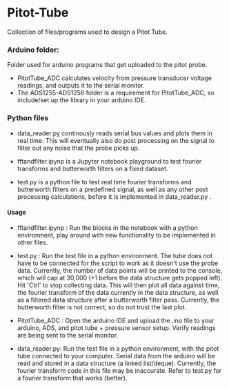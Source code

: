# Pitot-Tube
Collection of files/programs used to design a Pitot Tube.

### Arduino folder: ### 
Folder used for arduino programs that get uploaded to the pitot probe. 

 * PitotTube_ADC calculates velocity from pressure transducer voltage readings, and outputs it to the serial monitor.
 * The ADS1255-ADS1256 folder is a requirement for PitotTube_ADC, so include/set up the library in your arduino IDE.


### Python files ###

 * data_reader.py continously reads serial bus values and plots them in real time. This will eventually also do post processing on the signal to filter out any noise that the probe picks up.

 * fftandfilter.ipynp is a Jupyter notebook playground to test fourier transforms and butterworth filters on a fixed dataset.

 * test.py is a python file to test real time fourier transforms and butterworth filters on a predefined signal, as well as any other post processing calculations, before it is implemented in data_reader.py .


#### Usage ####

* fftandfilter.ipynp : Run the blocks in the notebook with a python environment, play around with new functionality to be implemented in other files.

* test.py : Run the test file in a python environment. The tube does not have to be connected for the script to work as it doesn't use the probe data. Currently, the number of data points will be printed to the console, which will cap at 30,000 (+1 before the data structure gets popped left). Hit 'Ctrl' to stop collecting data. This will then plot all data against time, the fourier transform of the data currently in the data structure, as well as a filtered data structure after a butterworth filter pass. Currently, the butterworth filter is not correct, so do not trust the last plot.

* PitotTube_ADC : Open the arduino IDE and upload the .ino file to your arduino, ADS, and pitot tube + pressure sensor setup. Verify readings are being sent to the serial monitor.

* data_reader.py: Run the test file in a python environment, with the pitot tube connected to your computer. Serial data from the arduino will be read and stored in a data structure (a linked list/deque). Currently, the fourier transform code in this file may be inaccurate. Refer to test.py for a fourier transform that works (better).

